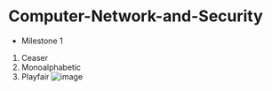 # Computer-Network-and-Security
* Milestone 1
1. Ceaser
2. Monoalphabetic
3. Playfair
![image](https://github.com/SaraMohamed-121/Computer-Network-and-Security/assets/105616126/26339c37-567f-4203-bbaf-1dbe5ce3559a)
